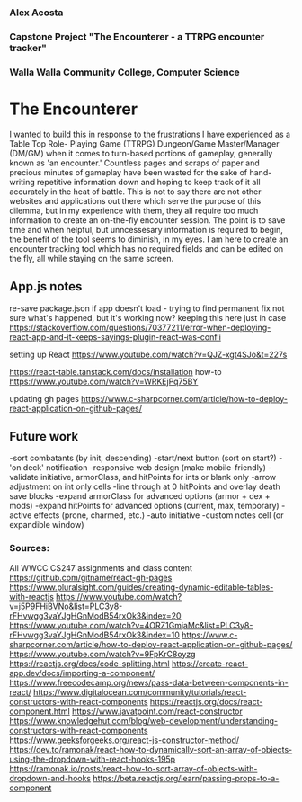 ### Alex Acosta
### Capstone Project "The Encounterer - a TTRPG encounter tracker"
### Walla Walla Community College, Computer Science

# The Encounterer
I wanted to build this in response to the frustrations I have experienced as a Table Top Role-
Playing Game (TTRPG) Dungeon/Game Master/Manager (DM/GM) when it comes to turn-based portions
of gameplay, generally known as 'an encounter.' Countless pages and scraps of paper and precious
minutes of gameplay have been wasted for the sake of hand-writing repetitive information down
and hoping to keep track of it all accurately in the heat of battle. This is not to say there
are not other websites and applications out there which serve the purpose of this dilemma, but
in my experience with them, they all require too much information to create an on-the-fly
encounter session. The point is to save time and when helpful, but unncessesary information is
required to begin, the benefit of the tool seems to diminish, in my eyes. I am here to create
an encounter tracking tool which has no required fields and can be edited on the fly, all while
staying on the same screen.


## App.js notes
re-save package.json if app doesn't load - trying to find permanent fix
not sure what's happened, but it's working now? keeping this here just in case
https://stackoverflow.com/questions/70377211/error-when-deploying-react-app-and-it-keeps-sayings-plugin-react-was-confli

setting up React https://www.youtube.com/watch?v=QJZ-xgt4SJo&t=227s

https://react-table.tanstack.com/docs/installation
how-to https://www.youtube.com/watch?v=WRKEjPq75BY

updating gh pages https://www.c-sharpcorner.com/article/how-to-deploy-react-application-on-github-pages/


## Future work
-sort combatants (by init, descending)
    -start/next button (sort on start?)
    -'on deck' notification
-responsive web design (make mobile-friendly)
-validate initiative, armorClass, and hitPoints for ints or blank only
    -arrow adjustment on int only cells
-line through at 0 hitPoints and overlay death save blocks
-expand armorClass for advanced options (armor + dex + mods)
-expand hitPoints for advanced options (current, max, temporary)
-active effects (prone, charmed, etc.)
-auto initiative
-custom notes cell (or expandible window)


### Sources:
All WWCC CS247 assignments and class content
https://github.com/gitname/react-gh-pages
https://www.pluralsight.com/guides/creating-dynamic-editable-tables-with-reactjs
https://www.youtube.com/watch?v=j5P9FHiBVNo&list=PLC3y8-rFHvwgg3vaYJgHGnModB54rxOk3&index=20
https://www.youtube.com/watch?v=4ORZ1GmjaMc&list=PLC3y8-rFHvwgg3vaYJgHGnModB54rxOk3&index=10
https://www.c-sharpcorner.com/article/how-to-deploy-react-application-on-github-pages/
https://www.youtube.com/watch?v=9FpKrC8oyzg
https://reactjs.org/docs/code-splitting.html
https://create-react-app.dev/docs/importing-a-component/
https://www.freecodecamp.org/news/pass-data-between-components-in-react/
https://www.digitalocean.com/community/tutorials/react-constructors-with-react-components
https://reactjs.org/docs/react-component.html
https://www.javatpoint.com/react-constructor
https://www.knowledgehut.com/blog/web-development/understanding-constructors-with-react-components
https://www.geeksforgeeks.org/react-js-constructor-method/
https://dev.to/ramonak/react-how-to-dynamically-sort-an-array-of-objects-using-the-dropdown-with-react-hooks-195p
https://ramonak.io/posts/react-how-to-sort-array-of-objects-with-dropdown-and-hooks
https://beta.reactjs.org/learn/passing-props-to-a-component